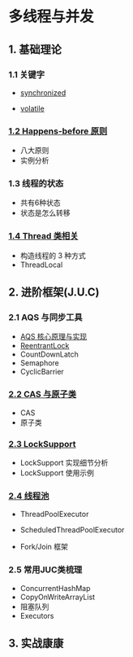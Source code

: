 # 多线程与并发
## 1. 基础理论

### 1.1 关键字

* [synchronized](./base/synchronized.md)

* [volatile](./base/volatile.md)

### [1.2 Happens-before 原则](./base/happensbefore.md)
* 八大原则
* 实例分析

### 1.3 线程的状态

* 共有6种状态
* 状态是怎么转移

### [1.4 Thread 类相关](./base/thread.md)

* 构造线程的 3 种方式
* ThreadLocal

## 2. 进阶框架(J.U.C)

### 2.1 AQS 与同步工具

* [AQS 核心原理与实现](./advance/aqs.md)
* [ReentrantLock](./advance/reentrantlock.md)
* CountDownLatch
* Semaphore
* CyclicBarrier

### [2.2 CAS 与原子类](./advance/cas.md)
* CAS
* 原子类

### [2.3 LockSupport](./advance/locksupport.md)
* LockSupport 实现细节分析
* LockSupport 使用示例

### [2.4 线程池](./advance/threadpool.md)

* ThreadPoolExecutor
* ScheduledThreadPoolExecutor

* Fork/Join 框架

### 2.5 常用JUC类梳理
* ConcurrentHashMap
* CopyOnWriteArrayList
* 阻塞队列
* Executors

## 3. 实战康康
